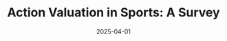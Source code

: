 ---
title: "Action Valuation in Sports: A Survey"
collection: publications
permalink: /publication/2025-04-Valuation
excerpt: "<strong>Abstract:</strong> Action Valuation (AV) has emerged as a key topic in Sports Analytics, offering valuable insights by assigning scores to individual actions based on their contribution to desired outcomes. Despite a few surveys addressing related concepts such as Player Valuation, there is no comprehensive review dedicated to an in-depth analysis of AV across different sports. In this survey, we introduce a taxonomy with nine dimensions related to the AV task, encompassing data, methodological approaches, evaluation techniques, and practical applications. Through this analysis, we aim to identify the essential characteristics of effective AV methods, highlight existing gaps in research, and propose future directions for advancing the field."
date: 2025-04-01
venue: 'CVPRW - CVSports'
pageurl: 'https://arturxe2.github.io/projects/ActionValuationSurvey/'
citation: '<u>Xarles, A.</u>, Escalera, S., Moeslund, T. B., & Clapés, A. (2025). Action Valuation in Sports: A Survey. Proceedings of the IEEE/CVF Conference on Computer Vision and Pattern Recognition (CVPR) Workshops.'
---